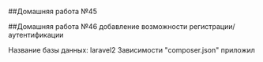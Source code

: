 ##Домашняя работа №45

##Домашняя работа №46  добавление возможности регистрации/аутентификации

Название базы данных: laravel2
Зависимости "composer.json" приложил